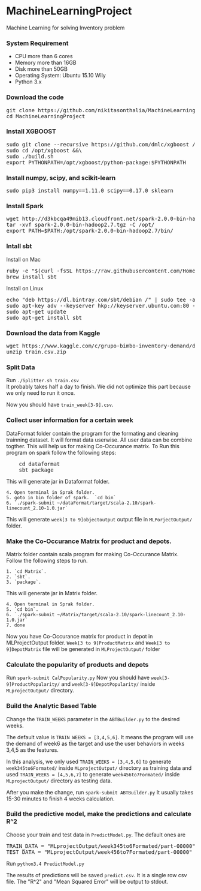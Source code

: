 # MachineLearningProject
Machine Learning for solving Inventory problem
### System Requirement
* CPU more than 6 cores
* Memory more than 16GB
* Disk more than 50GB
* Operating System: Ubuntu 15.10 Wily
* Python 3.x

### Download the code
<pre>
git clone https://github.com/nikitasonthalia/MachineLearningProject.git
cd MachineLearningProject
</pre>

### Install XGBOOST
<pre>
sudo git clone --recursive https://github.com/dmlc/xgboost /opt/xgboost &&\
sudo cd /opt/xgboost &&\
sudo ./build.sh
export PYTHONPATH=/opt/xgboost/python-package:$PYTHONPATH
</pre>


### Install numpy, scipy, and scikit-learn
<pre>
sudo pip3 install numpy==1.11.0 scipy==0.17.0 sklearn
</pre>
    
### Install Spark
<pre>
wget http://d3kbcqa49mib13.cloudfront.net/spark-2.0.0-bin-hadoop2.7.tgz
tar -xvf spark-2.0.0-bin-hadoop2.7.tgz -C /opt/
export PATH=$PATH:/opt/spark-2.0.0-bin-hadoop2.7/bin/
</pre>


### Intall sbt
Install on Mac

<pre>
ruby -e "$(curl -fsSL https://raw.githubusercontent.com/Homebrew/install/master/install)"
brew install sbt
</pre>

Install on Linux

<pre>
echo "deb https://dl.bintray.com/sbt/debian /" | sudo tee -a /etc/apt/sources.list.d/sbt.list
sudo apt-key adv --keyserver hkp://keyserver.ubuntu.com:80 --recv 642AC823
sudo apt-get update
sudo apt-get install sbt
</pre>

### Download the data from Kaggle
<pre>
wget https://www.kaggle.com/c/grupo-bimbo-inventory-demand/download/train.csv.zip
unzip train.csv.zip
</pre>

### Split Data
Run `./Splitter.sh train.csv`<br>
It probably takes half a day to finish. We did not optimize this part because we only need to run it once.

Now you should have `train_week[3-9].csv`. 

### Collect user information for a certain week
DataFormat folder contain the program for the formating and cleaning trainning dataset. It will format data userwise. All user data can be combine togther.
This will help us for making Co-Occurance matrix.
To Run this program on spark follow the following steps:
<pre>
    cd dataformat
    sbt package
</pre>
This will generate jar in Dataformat folder. 

    4. Open terminal in Sprak folder.
    5. goto in bin folder of spark.  `cd bin`
    6. `./spark-submit ~/dataFormat/target/scala-2.10/spark-linecount_2.10-1.0.jar`

This will generate `week[3 to 9]objectoutput` output file in `MLPorjectOutput/` folder. 

### Make the Co-Occurance Matrix for product and depots.
Matrix folder contain scala program for making Co-Occurance Matrix. 
Follow the following steps to run.

    1. `cd Matrix`.
    2. `sbt`.
    3. `package`.

This will generate jar in Matrix folder. 

    4. Open terminal in Sprak folder.
    5. `cd bin`.
    6. `./spark-submit ~/Matrix/target/scala-2.10/spark-linecount_2.10-1.0.jar`
    7. done

Now you have Co-Occurance matrix for product in depot in MLProjectOutput folder. `Week[3 to 9]ProductMatrix` and `Week[3 to 9]DepotMatrix` file will be generated in  `MLProjectOutput/`  folder

### Calculate the popularity of products and depots
Run `spark-submit CalPopularity.py`
Now you should have `week[3-9]ProductPopularity/` and `week[3-9]DepotPopularity/` inside `MLprojectOutput/` directory.

### Build the Analytic Based Table
Change the `TRAIN_WEEKS` parameter in the `ABTBuilder.py` to the desired weeks. 

The default value is `TRAIN_WEEKS = [3,4,5,6]`. It means the program will use the demand of week6 as the target and use the user behaviors in weeks 3,4,5 as the features.

In this analysis, we only used `TRAIN_WEEKS = [3,4,5,6]` to generate `week345to6Formated/` inside `MLprojectOutput/` directory as training data and used `TRAIN_WEEKS = [4,5,6,7]` to generate `week456to7Formated/` inside `MLprojectOutput/` directory as testing data.

After you make the change, run `spark-submit ABTBuilder.py`
It usually takes 15-30 minutes to finish 4 weeks calculation. 

### Build the predictive model, make the predictions and calculate R^2
Choose your train and test data in `PredictModel.py`. The default ones are
<pre>
TRAIN_DATA = "MLprojectOutput/week345to6Formated/part-00000"
TEST_DATA = "MLprojectOutput/week456to7Formated/part-00000"
</pre>

Run `python3.4 PredictModel.py`

The results of predictions will be saved `predict.csv`. It is a single row csv file.
The "R^2" and "Mean Squared Error" will be output to stdout.
